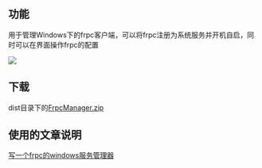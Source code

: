 ## 功能

用于管理Windows下的frpc客户端，可以将frpc注册为系统服务并开机自启，同时可以在界面操作frpc的配置

![](http://cdn.ikanade.cn/202312011848391.png)

## 下载

dist目录下的[FrpcManager.zip](/dist/FrpcManager.zip)

## 使用的文章说明

[写一个frpc的windows服务管理器](https://mp.weixin.qq.com/s/tOuob4nn8KGwrg5gf9D5ng)